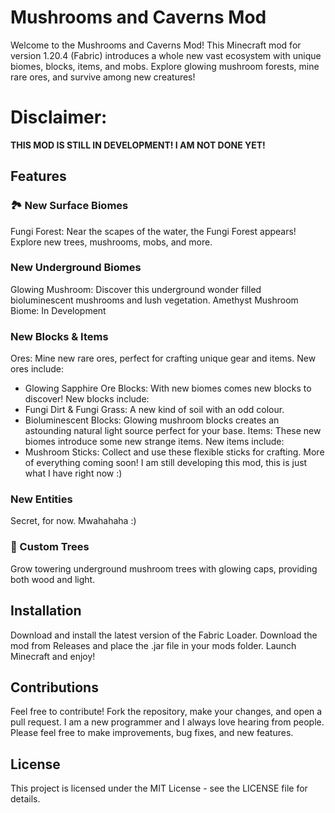 # Mushrooms and Caverns Mod
Welcome to the Mushrooms and Caverns Mod! This Minecraft mod for version 1.20.4 (Fabric) introduces a whole new vast ecosystem with unique biomes, blocks, items, and mobs. Explore glowing mushroom forests, mine rare ores, and survive among new creatures!

# Disclaimer:
**THIS MOD IS STILL IN DEVELOPMENT! I AM NOT DONE YET!**

## Features
### 🏞️ New Surface Biomes
Fungi Forest: Near the scapes of the water, the Fungi Forest appears! Explore new trees, mushrooms, mobs, and more.
### New Underground Biomes
Glowing Mushroom: Discover this underground wonder filled bioluminescent mushrooms and lush vegetation.
Amethyst Mushroom Biome: In Development
### New Blocks & Items
Ores: Mine new rare ores, perfect for crafting unique gear and items. New ores include:
* Glowing Sapphire Ore
Blocks: With new biomes comes new blocks to discover! New blocks include:
* Fungi Dirt & Fungi Grass: A new kind of soil with an odd colour.
* Bioluminescent Blocks: Glowing mushroom blocks creates an astounding natural light source perfect for your base.
Items: These new biomes introduce some new strange items. New items include:
* Mushroom Sticks: Collect and use these flexible sticks for crafting.
More of everything coming soon! I am still developing this mod, this is just what I have right now :)
### New Entities
Secret, for now. Mwahahaha :)
### 🌳 Custom Trees
Grow towering underground mushroom trees with glowing caps, providing both wood and light.
## Installation
Download and install the latest version of the Fabric Loader.
Download the mod from Releases and place the .jar file in your mods folder.
Launch Minecraft and enjoy!
## Contributions
Feel free to contribute! Fork the repository, make your changes, and open a pull request. I am a new programmer and I always love hearing from people. Please feel free to make improvements, bug fixes, and new features.
## License
This project is licensed under the MIT License - see the LICENSE file for details.
